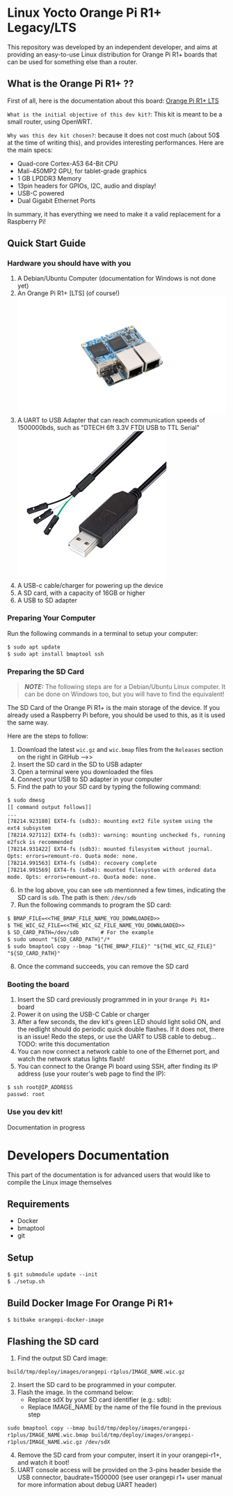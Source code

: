 # Linux Yocto Orange Pi R1+ Legacy/LTS

This repository was developed by an independent developer, and aims at providing an easy-to-use Linux distribution 
for Orange Pi R1+ boards that can be used for something else than a router.

## What is the Orange Pi R1+ ??

First of all, here is the documentation about this board: [Orange Pi R1+ LTS](http://www.orangepi.org/html/hardWare/computerAndMicrocontrollers/details/orange-pi-R1-Plus-LTS.html)  


`What is the initial objective of this dev kit?`: This kit is meant to be a small router, using OpenWRT.  

`Why was this dev kit chosen?`: because it does not cost much (about 50$ at the time of writing this), and provides interesting performances. Here are the main specs:
- Quad-core Cortex-A53 64-Bit CPU  
- Mali-450MP2 GPU, for tablet-grade graphics  
- 1 GB LPDDR3 Memory  
- 13pin headers for GPIOs, I2C, audio and display!  
- USB-C powered  
- Dual Gigabit Ethernet Ports  

In summary, it has everything we need to make it a valid replacement for a Raspberry Pi!  

## Quick Start Guide

### Hardware you should have with you

1. A Debian/Ubuntu Computer (documentation for Windows is not done yet)
2. An Orange Pi R1+ \[LTS\] (of course!)    
![Orangepi R1+ Image](doc/orangepir1-pluslts.png)  
3. A UART to USB Adapter that can reach communication speeds of 1500000bds, such as "DTECH 6ft 3.3V FTDI USB to TTL Serial"  
![FTDI Cable](doc/ftdi-example.jpg)  
4. A USB-c cable/charger for powering up the device  
5. A SD card, with a capacity of 16GB or higher  
6. A USB to SD adapter  

### Preparing Your Computer

Run the following commands in a terminal to setup your computer:  

```
$ sudo apt update
$ sudo apt install bmaptool ssh
```

### Preparing the SD Card

> **_NOTE:_** The following steps are for a Debian/Ubuntu Linux computer. It can be done on Windows too, but you will have to find the equivalent!  

The SD Card of the Orange Pi R1+ is the main storage of the device. If you already used a Raspberry Pi before, you should be used to this, as it is used the same way.  

Here are the steps to follow:  

1. Download the latest `wic.gz` and `wic.bmap` files from the `Releases` section on the right in GitHub -->>
2. Insert the SD card in the SD to USB adapter  
3. Open a terminal were you downloaded the files  
4. Connect your USB to SD adapter in your computer  
5. Find the path to your SD card by typing the following command:  
```
$ sudo dmesg
[[ command output follows]]
...
[78214.923180] EXT4-fs (sdb3): mounting ext2 file system using the ext4 subsystem
[78214.927112] EXT4-fs (sdb3): warning: mounting unchecked fs, running e2fsck is recommended
[78214.931422] EXT4-fs (sdb3): mounted filesystem without journal. Opts: errors=remount-ro. Quota mode: none.
[78214.991563] EXT4-fs (sdb4): recovery complete
[78214.991569] EXT4-fs (sdb4): mounted filesystem with ordered data mode. Opts: errors=remount-ro. Quota mode: none.
```
6. In the log above, you can see `sdb` mentionned a few times, indicating the SD card is `sdb`. The path is then: `/dev/sdb`  
7. Run the following commands to program the SD card:  
```
$ BMAP_FILE=<<THE_BMAP_FILE_NAME_YOU_DOWNLOADED>>
$ THE_WIC_GZ_FILE=<<THE_WIC_GZ_FILE_NAME_YOU_DOWNLOADED>>
$ SD_CARD_PATH=/dev/sdb       # For the example
$ sudo umount "${SD_CARD_PATH}"/*
$ sudo bmaptool copy --bmap "${THE_BMAP_FILE}" "${THE_WIC_GZ_FILE}" "${SD_CARD_PATH}"
```
8. Once the command succeeds, you can remove the SD card

### Booting the board

1. Insert the SD card previously programmed in in your `Orange Pi R1+` board  
2. Power it on using the USB-C Cable or charger  
3. After a few seconds, the dev kit's green LED should light solid ON, and the redlight should do periodic quick double flashes. If it does not, there is an issue! Redo the steps, or use the UART to USB cable to debug... TODO: write this documentation  
4. You can now connect a network cable to one of the Ethernet port, and watch the network status lights flash!  
5. You can connect to the Orange Pi board using SSH, after finding its IP address (use your router's web page to find the IP):  
```
$ ssh root@IP_ADDRESS
passwd: root
```

### Use you dev kit!

Documentation in progress


# Developers Documentation

This part of the documentation is for advanced users that would like to compile the Linux image themselves  

## Requirements

- Docker  
- bmaptool  
- git  

## Setup

```
$ git submodule update --init
$ ./setup.sh
```

## Build Docker Image For Orange Pi R1+

```
$ bitbake orangepi-docker-image
```

## Flashing the SD card

1. Find the output SD Card image:  
```
build/tmp/deploy/images/orangepi-r1plus/IMAGE_NAME.wic.gz  
```
2. Insert the SD card to be programmed in your computer.  
3. Flash the image. In the command below:
    - Replace sdX by your SD card identifier (e.g.: sdb):  
    - Replace IMAGE_NAME by the name of the file found in the previous step  
```
sudo bmaptool copy --bmap build/tmp/deploy/images/orangepi-r1plus/IMAGE_NAME.wic.bmap build/tmp/deploy/images/orangepi-r1plus/IMAGE_NAME.wic.gz /dev/sdX  
```
4. Remove the SD card from your computer, insert it in your orangepi-r1+, and watch it boot!  
5. UART console access will be provided on the 3-pins header beside the USB connector, baudrate=1500000 (see user orangepi r1+ user manual for more information about debug UART header)  
